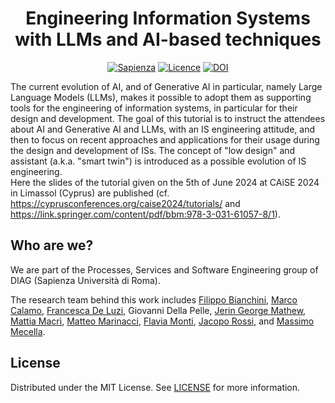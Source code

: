 <div align="center">    

# Engineering Information Systems with LLMs and AI-based techniques

[![Sapienza](https://img.shields.io/badge/Sapienza_University_of_Rome-blue?style=flatlabelColor=781A2D&color=781A2D&logoColor=white)](https://www.diag.uniroma1.it/gruppi-di-ricerca/25462)
[![Licence](https://img.shields.io/github/license/Ileriayo/markdown-badges?style=flat)](./LICENSE)
[![DOI](https://zenodo.org/badge/DOI/10.5281/zenodo.11489177.svg)](https://doi.org/10.5281/zenodo.11489177)

</div>

The current evolution of AI, and of Generative AI in particular, namely Large Language Models (LLMs), makes it possible to adopt them as supporting tools for the engineering of information systems, in particular for their design and development. The goal of this tutorial is to instruct the attendees about AI and Generative AI and LLMs, with an IS engineering attitude, and then to focus on recent approaches and applications for their usage during the design and development of ISs. The concept of "low design" and assistant (a.k.a. "smart twin") is introduced as a possible evolution of IS engineering. \
Here the slides of the tutorial given on the 5th of June 2024 at CAiSE 2024 in Limassol (Cyprus) are published (cf. https://cyprusconferences.org/caise2024/tutorials/ and https://link.springer.com/content/pdf/bbm:978-3-031-61057-8/1).


## Who are we?
We are part of the Processes, Services and Software Engineering group of DIAG (Sapienza Università di Roma).

The research team behind this work includes [Filippo Bianchini](https://www.diag.uniroma1.it/users/filippo_bianchini), [Marco Calamo](https://www.diag.uniroma1.it/users/marco_calamo), [Francesca De Luzi](http://www.diag.uniroma1.it/users/francesca_de-luzi), Giovanni Della Pelle, [Jerin George Mathew](https://www.diag.uniroma1.it/users/jerin-george_mathew), [Mattia Macrì](https://www.diag.uniroma1.it/users/mattia_macri), [Matteo Marinacci](https://www.diag.uniroma1.it/users/matteo_marinacci), [Flavia Monti](https://www.diag.uniroma1.it/users/flavia_monti), [Jacopo Rossi](https://www.diag.uniroma1.it/users/jacopo_rossi), and [Massimo Mecella](http://www.diag.uniroma1.it/users/massimo_mecella).


## License
Distributed under the MIT License. See [LICENSE](LICENSE) for more information.
